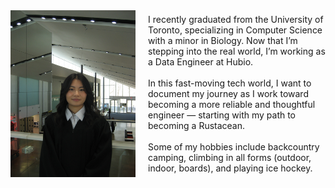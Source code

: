 <div style="display: flex; align-items: center;">
  <img src="images/profile.JPG" alt="Profile Picture" width="200" style="margin-right: 20px;"/>
  <p>
    I recently graduated from the University of Toronto, specializing in Computer Science with a minor in Biology. Now that I’m stepping into the real world, I’m working as a Data Engineer at Hubio.
    <br><br>
    In this fast-moving tech world, I want to document my journey as I work toward becoming a more reliable and thoughtful engineer — starting with my path to becoming a Rustacean.
    <br><br>
    Some of my hobbies include backcountry camping, climbing in all forms (outdoor, indoor, boards), and playing ice hockey.
  </p>
</div>
